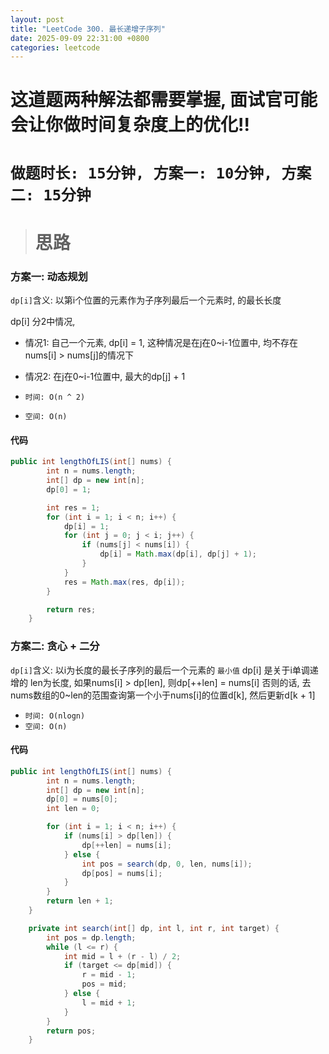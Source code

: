 ```yaml
---
layout: post
title: "LeetCode 300. 最长递增子序列"
date: 2025-09-09 22:31:00 +0800
categories: leetcode
---
```


# 这道题两种解法都需要掌握, 面试官可能会让你做时间复杂度上的优化!!

# `做题时长: 15分钟, 方案一: 10分钟, 方案二: 15分钟`

 > # 思路

### 方案一: 动态规划

`dp[i]`含义: 以第i个位置的元素作为子序列最后一个元素时, 的最长长度

dp[i] 分2中情况,
- 情况1: 自己一个元素, dp[i] = 1, 这种情况是在j在0~i-1位置中, 均不存在nums[i] > nums[j]的情况下
- 情况2: 在j在0~i-1位置中, 最大的dp[j] + 1

- `时间: O(n ^ 2)`
- `空间: O(n)`

#### 代码

```java
public int lengthOfLIS(int[] nums) {
        int n = nums.length;
        int[] dp = new int[n];
        dp[0] = 1;

        int res = 1;
        for (int i = 1; i < n; i++) {
            dp[i] = 1;
            for (int j = 0; j < i; j++) {
                if (nums[j] < nums[i]) {
                    dp[i] = Math.max(dp[i], dp[j] + 1);
                }
            }
            res = Math.max(res, dp[i]);
        }

        return res;
    }
```

### 方案二: 贪心 + 二分

`dp[i]`含义: 以i为长度的最长子序列的最后一个元素的 `最小值`
dp[i] 是关于i单调递增的
len为长度, 如果nums[i] > dp[len], 则dp[++len] = nums[i]
否则的话, 去nums数组的0~len的范围查询第一个小于nums[i]的位置d[k], 然后更新d[k + 1]

- `时间: O(nlogn)`
- `空间: O(n)`



#### 代码
```java
public int lengthOfLIS(int[] nums) {
        int n = nums.length;
        int[] dp = new int[n];
        dp[0] = nums[0];
        int len = 0;

        for (int i = 1; i < n; i++) {
            if (nums[i] > dp[len]) {
                dp[++len] = nums[i];
            } else {
                int pos = search(dp, 0, len, nums[i]);
                dp[pos] = nums[i];
            }
        }
        return len + 1;
    }

    private int search(int[] dp, int l, int r, int target) {
        int pos = dp.length;
        while (l <= r) {
            int mid = l + (r - l) / 2;
            if (target <= dp[mid]) {
                r = mid - 1;
                pos = mid;
            } else {
                l = mid + 1;
            }
        }
        return pos;
    }
```